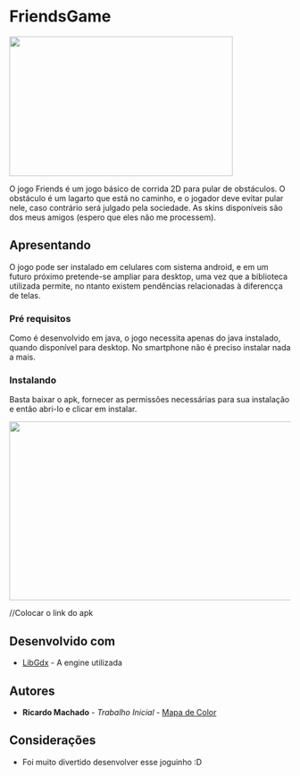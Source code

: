 # FriendsGame


<img src="https://seeklogo.com/images/F/friends-logo-9047BF936E-seeklogo.com.png" width="400" height="250">

O jogo Friends é um jogo básico de corrida 2D para pular de obstáculos. O obstáculo é um lagarto que está no caminho, e o jogador deve evitar pular nele, caso contrário será julgado pela sociedade. As skins disponíveis são dos meus amigos (espero que eles não me processem).

## Apresentando

O jogo pode ser instalado em celulares com sistema android, e em um futuro próximo pretende-se ampliar para desktop, uma vez que a biblioteca utilizada permite, no ntanto existem pendências relacionadas à diferencça de telas.
### Pré requisitos

Como é desenvolvido em java, o jogo necessita apenas do java instalado, quando disponível para desktop. No smartphone não é preciso instalar nada a mais.


### Instalando

Basta baixar o apk, fornecer as permissões necessárias para sua instalação e então abri-lo e clicar em instalar.

<img src="https://ibb.co/dmNxPjc" width="600" height="320">

//Colocar o link do apk

## Desenvolvido com

* [LibGdx](https://libgdx.badlogicgames.com/) - A engine utilizada

## Autores

* **Ricardo Machado** - *Trabalho Inicial* - [Mapa de Color](https://github.com/ricardosousa339/MapaDeColor)


## Considerações

* Foi muito divertido desenvolver esse joguinho :D
